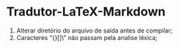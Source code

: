 # Tradutor-LaTeX-Markdown

1. Alterar diretório do arquivo de saída antes de compilar;
2. Caracteres "{}[]\\" não passam pela analise léxica;
